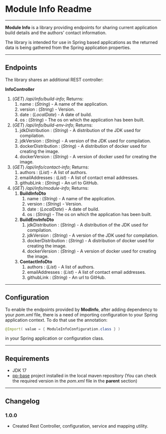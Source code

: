 # Module Info Readme

---

**Module Info** is a library providing endpoints for sharing current application build details and the authors' contact
information.

The library is intended for use in Spring based applications as the returned data is being gathered from the Spring
application properties.

---

## Endpoints

The library shares an additional REST controller:

**InfoController**

1. (*GET*) */api/info/build-info*; Returns:
    1. name : (*String*) - A name of the application.
    2. version : (*String*) - Version.
    3. date : (*LocalDate*) - A date of build.
    4. os : (*String*) - The os on which the application has been built.
2. (*GET*) */api/info/build-env-info*; Returns:
    1. jdkDistribution : (*String*) - A distribution of the JDK used for compilation.
    2. jdkVersion : (*String*) - A version of the JDK used for compilation.
    3. dockerDistribution : (*String*) - A distribution of docker used for creating the image.
    4. dockerVersion : (*String*) - A version of docker used for creating the image.
3. (*GET*) */api/info/contact-info*; Returns:
    1. authors : (*List<String>*) - A list of authors.
    2. emailAddresses : (*List<String>*) - A list of contact email addresses.
    3. githubLink : (*String*) - An url to GitHub.
4. (*GET*) */api/info/module-info*; Returns:
    1. **BuildInfoDto**
        1. name : (*String*) - A name of the application.
        2. version : (*String*) - Version.
        3. date : (*LocalDate*) - A date of build.
        4. os : (*String*) - The os on which the application has been built.
    2. **BuildEnvInfoDto**
        1. jdkDistribution : (*String*) - A distribution of the JDK used for compilation.
        2. jdkVersion : (*String*) - A version of the JDK used for compilation.
        3. dockerDistribution : (*String*) - A distribution of docker used for creating the image.
        4. dockerVersion : (*String*) - A version of docker used for creating the image.
    3. **ContactInfoDto**
        1. authors : (*List<String>*) - A list of authors.
        2. emailAddresses : (*List<String>*) - A list of contact email addresses.
        3. githubLink : (*String*) - An url to GitHub.

---

## Configuration

To enable the endpoints provided by **ModInfo**, after adding dependency to your *pom.xml* file, there is a need of
importing configuration to your Spring application context.
To do that use the annotation:

```java
@Import( value = { ModuleInfoConfiguration.class } )
```

in your Spring application or configuration class.

---

## Requirements

- JDK 17
- [pp-base](https://github.com/Pplociennik/pp-base) project installed in the local maven repository (You can check the
  required version in the *pom.xml* file in the **parent** section)

---

## Changelog

### 1.0.0

- Created Rest Controller, configuration, service and mapping utility.
 

